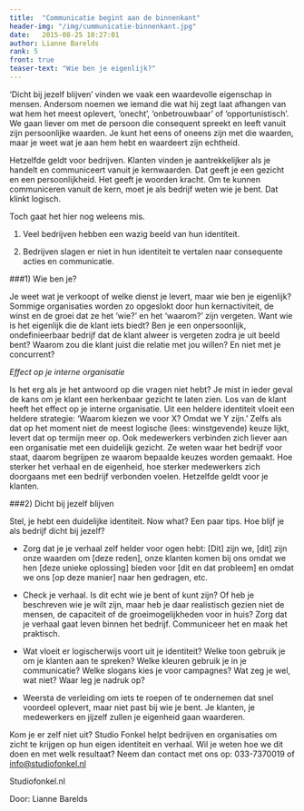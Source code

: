 ```yaml
---
title:  "Communicatie begint aan de binnenkant"
header-img: "/img/cummunicatie-binnenkant.jpg"
date:   2015-08-25 10:27:01
author: Lianne Barelds 
rank: 5
front: true
teaser-text: "Wie ben je eigenlijk?"
---
```


‘Dicht bij jezelf blijven’ vinden we vaak een waardevolle eigenschap in mensen. Andersom noemen we iemand die wat hij zegt laat afhangen van wat hem het meest oplevert, ‘onecht’, ‘onbetrouwbaar’ of ‘opportunistisch’. We gaan liever om met de persoon die consequent spreekt en leeft vanuit zijn persoonlijke waarden. Je kunt het eens of oneens zijn met die waarden, maar je weet wat je aan hem hebt en waardeert zijn echtheid. 

Hetzelfde geldt voor bedrijven. Klanten vinden je aantrekkelijker als je handelt en communiceert vanuit je kernwaarden. Dat geeft je een gezicht en een persoonlijkheid. Het geeft je woorden kracht. Om te kunnen communiceren vanuit de kern, moet je als bedrijf weten wie je bent. Dat klinkt logisch.

Toch gaat het hier nog weleens mis. 

1. Veel bedrijven hebben een wazig beeld van hun identiteit.

2. Bedrijven slagen er niet in hun identiteit te vertalen naar consequente acties en communicatie.

###1) Wie ben je? 

Je weet wat je verkoopt of welke dienst je levert, maar wie ben je eigenlijk? Sommige organisaties worden zo opgeslokt door hun kernactiviteit, de winst en de groei dat ze het ‘wie?’ en het ‘waarom?’ zijn vergeten. Want wie is het eigenlijk die de klant iets biedt? Ben je een onpersoonlijk, ondefinieerbaar bedrijf dat de klant alweer is vergeten zodra je uit beeld bent? Waarom zou die klant juist die relatie met jou willen? En niet met je concurrent? 

*Effect op je interne organisatie*

Is het erg als je het antwoord op die vragen niet hebt? Je mist in ieder geval de kans om je klant een herkenbaar gezicht te laten zien. Los van de klant heeft het effect op je interne organisatie. Uit een heldere identiteit vloeit een heldere strategie: ‘Waarom kiezen we voor X? Omdat we Y zijn.’ Zelfs als dat op het moment niet de meest logische (lees: winstgevende) keuze lijkt, levert dat op termijn meer op. Ook medewerkers verbinden zich liever aan een organisatie met een duidelijk gezicht. Ze weten waar het bedrijf voor staat, daarom begrijpen ze waarom bepaalde keuzes worden gemaakt. Hoe sterker het verhaal en de eigenheid, hoe sterker medewerkers zich doorgaans met een bedrijf verbonden voelen. Hetzelfde geldt voor je klanten.

###2) Dicht bij jezelf blijven

Stel, je hebt een duidelijke identiteit. Now what? Een paar tips. Hoe blijf je als bedrijf dicht bij jezelf?

- Zorg dat je je verhaal zelf helder voor ogen hebt: [Dit] zijn we, [dit] zijn onze waarden om [deze reden], onze klanten komen bij ons omdat we hen [deze unieke oplossing] bieden voor [dit en dat probleem] en omdat we ons [op deze manier] naar hen gedragen, etc.

- Check je verhaal. Is dit echt wie je bent of kunt zijn? Of heb je beschreven wie je wílt zijn, maar heb je daar realistisch gezien niet de mensen, de capaciteit of de groeimogelijkheden voor in huis?
Zorg dat je verhaal gaat leven binnen het bedrijf. Communiceer het en maak het praktisch.

- Wat vloeit er logischerwijs voort uit je identiteit? Welke toon gebruik je om je klanten aan te spreken? Welke kleuren gebruik je in je communicatie? Welke slogans kies je voor campagnes? Wat zeg je wel, wat niet? Waar leg je nadruk op?

- Weersta de verleiding om iets te roepen of te ondernemen dat snel voordeel oplevert, maar niet past bij wie je bent.
Je klanten, je medewerkers en jijzelf zullen je eigenheid gaan waarderen.

Kom je er zelf niet uit? Studio Fonkel helpt bedrijven en organisaties om zicht te krijgen op hun eigen identiteit en verhaal. Wil je weten hoe we dit doen en met welk resultaat? Neem dan contact met ons op: 033-7370019 of info@studiofonkel.nl

Studiofonkel.nl 

Door: Lianne Barelds
